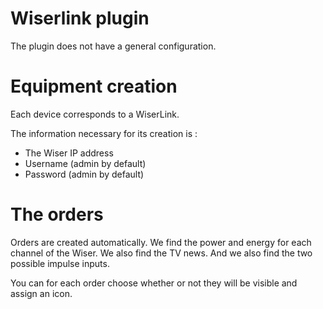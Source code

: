 # Wiserlink plugin

The plugin does not have a general configuration.

# Equipment creation 

Each device corresponds to a WiserLink.

The information necessary for its creation is :

-   The Wiser IP address
-   Username (admin by default)
-   Password (admin by default)

# The orders 

Orders are created automatically. We find the power and energy for each channel of the Wiser. We also find the TV news. And we also find the two possible impulse inputs.

You can for each order choose whether or not they will be visible and assign an icon.
